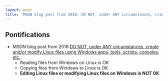 ```yaml
---
layout: post
title: "MSDN blog post from 2016: DO NOT, under ANY circumstances, create and/or modify Linux files using Windows apps, tools, scripts, consoles, etc."
---
```


## Pontifications
 
* MSDN blog post from 2016:[DO NOT, under ANY circumstances, create and/or modify Linux files using Windows apps, tools, scripts, consoles, etc.](https://blogs.msdn.microsoft.com/commandline/2016/11/17/do-not-change-linux-files-using-windows-apps-and-tools/):
    * Reading files from Windows on Linux is OK
    * Copying files from Windows to Linux is OK
    * **Editing Linux files or modifying Linux files on Windows is NOT OK**